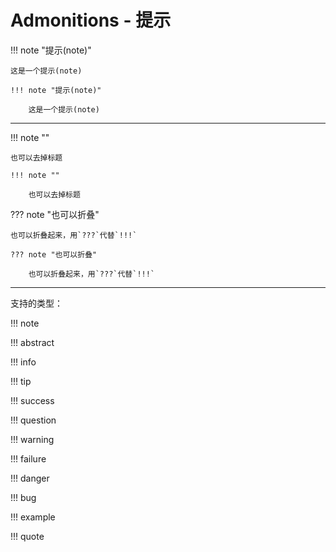 # Admonitions - 提示

!!! note "提示(note)"

    这是一个提示(note)

``` title="语法结构"
!!! note "提示(note)"

    这是一个提示(note)
```

---

!!! note ""

    也可以去掉标题

``` title="去掉标题"
!!! note ""

    也可以去掉标题
```

??? note "也可以折叠"

    也可以折叠起来，用`???`代替`!!!`

``` title="折叠起来"
??? note "也可以折叠"

    也可以折叠起来，用`???`代替`!!!`
```

---

支持的类型：

!!! note

!!! abstract

!!! info

!!! tip

!!! success

!!! question

!!! warning

!!! failure

!!! danger

!!! bug

!!! example

!!! quote

